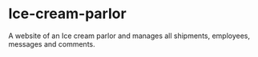 # Ice-cream-parlor
A website of an Ice cream parlor and manages all shipments, employees, messages and comments.
